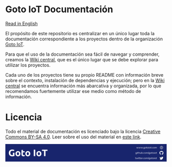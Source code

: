 # Goto IoT Documentación

[Read in English](./README-EN.md)

El propósito de este repositorio es centralizar en un único lugar toda la documentación correspondiente a los proyectos dentro de la organización [Goto IoT](https://github.com/gotoiot). 

Para que el uso de la documentación sea fácil de navegar y comprender, creamos la [Wiki central](https://github.com/gotoiot/doc/wiki), que es el único lugar que se debe explorar para utilizar los proyectos.

Cada uno de los proyectos tiene su propio README con información breve sobre el contexto, instalación de dependencias y ejecución; pero en la [Wiki central](https://github.com/gotoiot/doc/wiki) se encuentra información más abarcativa y organizada, por lo que recomendamos fuertemente utilizar ese medio como método de información.

# Licencia

Todo el material de documentación es licenciado bajo la licencia [Creative Commons BY-SA 4.0](https://creativecommons.org/licenses/by-sa/4.0/legalcode). Leer sobre el uso del material en [este link](https://creativecommons.org/licenses/by-sa/4.0/deed.es).

![footer](./gotoiot-footer.png)
